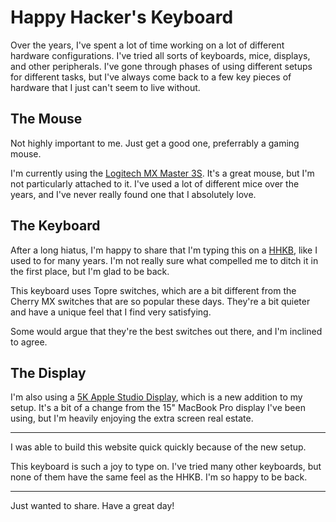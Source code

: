 # Happy Hacker's Keyboard

Over the years, I've spent a lot of time working on a lot of different hardware configurations. I've tried all sorts of keyboards, mice, displays, and other peripherals. I've gone through phases of using different setups for different tasks, but I've always come back to a few key pieces of hardware that I just can't seem to live without.

## The Mouse

Not highly important to me. Just get a good one, preferrably a gaming mouse.

I'm currently using the [Logitech MX Master 3S](https://amzn.to/3Ax4dGn). It's a great mouse, but I'm not particularly attached to it. I've used a lot of different mice over the years, and I've never really found one that I absolutely love.

## The Keyboard

After a long hiatus, I'm happy to share that I'm typing this on a [HHKB](https://amzn.to/3yMK9zi), like I used to for many years. I'm not really sure what compelled me to ditch it in the first place, but I'm glad to be back.

This keyboard uses Topre switches, which are a bit different from the Cherry MX switches that are so popular these days. They're a bit quieter and have a unique feel that I find very satisfying.

Some would argue that they're the best switches out there, and I'm inclined to agree.

## The Display

I'm also using a [5K Apple Studio Display](https://amzn.to/3SW2TTH), which is a new addition to my setup. It's a bit of a change from the 15" MacBook Pro display I've been using, but I'm heavily enjoying the extra screen real estate.

----

I was able to build this website quick quickly because of the new setup.

This keyboard is such a joy to type on. I've tried many other keyboards, but
none of them have the same feel as the HHKB. I'm so happy to be back.

---

Just wanted to share. Have a great day!
